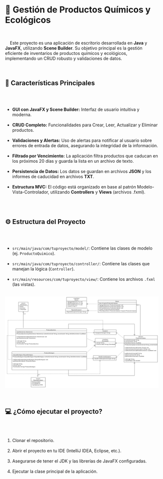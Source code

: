 <body>
  <h1>🧪 Gestión de Productos Químicos y Ecológicos</h1>
  <p>
    Este proyecto es una aplicación de escritorio desarrollada en <strong>Java</strong> y <strong>JavaFX</strong>, utilizando <strong>Scene Builder</strong>. Su objetivo principal es la gestión eficiente de inventarios de productos químicos y ecológicos, implementando un CRUD robusto y validaciones de datos.
  </p>

  <h2>🚀 Características Principales</h2>
  <ul>
    <li><strong>GUI con JavaFX y Scene Builder:</strong> Interfaz de usuario intuitiva y moderna.</li>
    <li><strong>CRUD Completo:</strong> Funcionalidades para Crear, Leer, Actualizar y Eliminar productos.</li>
    <li><strong>Validaciones y Alertas:</strong> Uso de alertas para notificar al usuario sobre errores de entrada de datos, asegurando la integridad de la información.</li>
    <li><strong>Filtrado por Vencimiento:</strong> La aplicación filtra productos que caducan en los próximos 20 días y guarda la lista en un archivo de texto.</li>
    <li><strong>Persistencia de Datos:</strong> Los datos se guardan en archivos <strong>JSON</strong> y los informes de caducidad en archivos <strong>TXT</strong>.</li>
    <li><strong>Estructura MVC:</strong> El código está organizado en base al patrón Modelo-Vista-Controlador, utilizando <strong>Controllers</strong> y <strong>Views</strong> (archivos .fxml).</li>
  </ul>

  <h2>⚙️ Estructura del Proyecto</h2>
  <ul>
    <li><code>src/main/java/com/tuproyecto/model/</code>: Contiene las clases de modelo (ej. `ProductoQuimico`).</li>
    <li><code>src/main/java/com/tuproyecto/controller/</code>: Contiene las clases que manejan la lógica (`Controller`).</li>
     <li><code>src/main/resources/com/tuproyecto/view/</code>: Contiene los archivos <code>.fxml</code> (las vistas).</li>
  </ul>
  ![Parcial](UML-RecuSegundoParcial.png)

  <h2>💻 ¿Cómo ejecutar el proyecto?</h2>
  <ol>
    <li>Clonar el repositorio.</li>
    <li>Abrir el proyecto en tu IDE (IntelliJ IDEA, Eclipse, etc.).</li>
    <li>Asegurarse de tener el JDK y las librerías de JavaFX configuradas.</li>
    <li>Ejecutar la clase principal de la aplicación.</li>
  </ol>
</body>
